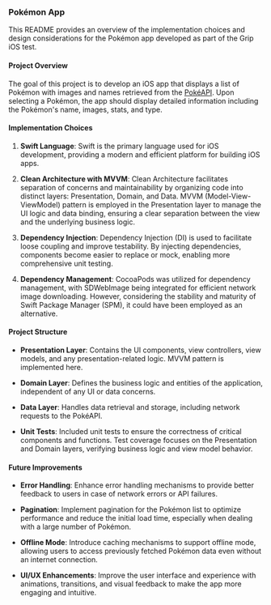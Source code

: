 ### Pokémon App

This README provides an overview of the implementation choices and design considerations for the Pokémon app developed as part of the Grip iOS test.

#### Project Overview
The goal of this project is to develop an iOS app that displays a list of Pokémon with images and names retrieved from the [PokéAPI](https://pokeapi.co/). Upon selecting a Pokémon, the app should display detailed information including the Pokémon's name, images, stats, and type.

#### Implementation Choices
1. **Swift Language**: Swift is the primary language used for iOS development, providing a modern and efficient platform for building iOS apps.
   
2. **Clean Architecture with MVVM**: Clean Architecture facilitates separation of concerns and maintainability by organizing code into distinct layers: Presentation, Domain, and Data. MVVM (Model-View-ViewModel) pattern is employed in the Presentation layer to manage the UI logic and data binding, ensuring a clear separation between the view and the underlying business logic.
   
3. **Dependency Injection**: Dependency Injection (DI) is used to facilitate loose coupling and improve testability. By injecting dependencies, components become easier to replace or mock, enabling more comprehensive unit testing.

4. **Dependency Management**: CocoaPods was utilized for dependency management, with SDWebImage being integrated for efficient network image downloading. However, considering the stability and maturity of Swift Package Manager (SPM), it could have been employed as an alternative.

#### Project Structure
- **Presentation Layer**: Contains the UI components, view controllers, view models, and any presentation-related logic. MVVM pattern is implemented here.
  
- **Domain Layer**: Defines the business logic and entities of the application, independent of any UI or data concerns.
  
- **Data Layer**: Handles data retrieval and storage, including network requests to the PokéAPI.

- **Unit Tests**: Included unit tests to ensure the correctness of critical components and functions. Test coverage focuses on the Presentation and Domain layers, verifying business logic and view model behavior.
   

#### Future Improvements
- **Error Handling**: Enhance error handling mechanisms to provide better feedback to users in case of network errors or API failures.
   
- **Pagination**: Implement pagination for the Pokémon list to optimize performance and reduce the initial load time, especially when dealing with a large number of Pokémon.

- **Offline Mode**: Introduce caching mechanisms to support offline mode, allowing users to access previously fetched Pokémon data even without an internet connection.

- **UI/UX Enhancements**: Improve the user interface and experience with animations, transitions, and visual feedback to make the app more engaging and intuitive.

